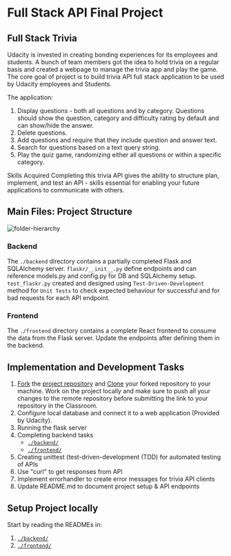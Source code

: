# Full Stack API Final Project

## Full Stack Trivia

Udacity is invested in creating bonding experiences for its employees and students. A bunch of team members got the idea to hold trivia on a regular basis and created a  webpage to manage the trivia app and play the game. 
The core goal of project is to build trivia API full stack application to be used by Udacity employees and Students.

The application:

1) Display questions - both all questions and by category. Questions should show the question, category and difficulty rating by default and can show/hide the answer. 
2) Delete questions.
3) Add questions and require that they include question and answer text.
4) Search for questions based on a text query string.
5) Play the quiz game, randomizing either all questions or within a specific category. 

Skills Acquired
Completing this trivia  API gives the ability to structure plan, implement, and test an API - skills essential for enabling your future applications to communicate with others. 

## Main Files: Project Structure

![folder-hierarchy](https://i.ibb.co/7K1r6Nc/folder-hierarchy.jpg)

### Backend

The `./backend` directory contains a partially completed Flask and SQLAlchemy server. `flaskr/__init__.py` define endpoints and can reference models.py and config.py for DB and SQLAlchemy setup. `test_flaskr.py` created and designed using `Test-Driven-Development` method for `Unit Tests` to check expected behaviour for successful and for bad requests for each API endpoint.

### Frontend

The `./frontend` directory contains a complete React frontend to consume the data from the Flask server. Update the endpoints after defining them in the backend.

## Implementation and Development Tasks

1) [Fork](https://help.github.com/en/articles/fork-a-repo) the [project repository]() and [Clone](https://help.github.com/en/articles/cloning-a-repository) your forked repository to your machine. Work on the project locally and make sure to push all your changes to the remote repository before submitting the link to your repository in the Classroom. 
2) Configure local database and connect it to a web application (Provided by Udacity).
3) Running the flask server
4) Completing backend tasks 
	 - [`./backend/`](./backend/README.md)
	 - [`./frontend/`](./frontend/README.md)
5) Creating unittest (test-driven-development (TDD) for automated testing of APIs 
6) Use "curl" to get responses from API
7) Implement errorhandler to create error messages for trivia API clients
8) Update README.md to document project setup & API endpoints

## Setup Project locally

Start by reading the READMEs in:

1. [`./backend/`](./backend/README.md)
2. [`./frontend/`](./frontend/README.md)
